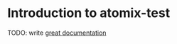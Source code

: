 # Introduction to atomix-test

TODO: write [great documentation](http://jacobian.org/writing/what-to-write/)
